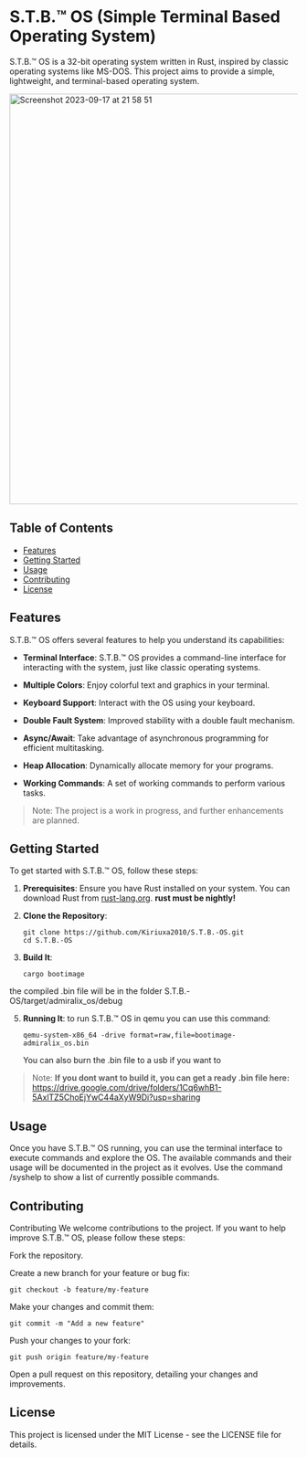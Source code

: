 # S.T.B.™ OS (Simple Terminal Based Operating System)

S.T.B.™ OS is a 32-bit operating system written in Rust, inspired by classic operating systems like MS-DOS. This project aims to provide a simple, lightweight, and terminal-based operating system.

<img width="719" alt="Screenshot 2023-09-17 at 21 58 51" src="https://github.com/Kiriuxa2010/S.T.B.-OS/assets/71524929/78e5d5f4-b337-496d-9d60-3d1f39ba8737">

## Table of Contents
- [Features](#features)
- [Getting Started](#getting-started)
- [Usage](#usage)
- [Contributing](#contributing)
- [License](#license)

## Features
S.T.B.™ OS offers several features to help you understand its capabilities:

* **Terminal Interface**: S.T.B.™ OS provides a command-line interface for interacting with the system, just like classic operating systems.

* **Multiple Colors**: Enjoy colorful text and graphics in your terminal.

* **Keyboard Support**: Interact with the OS using your keyboard.

* **Double Fault System**: Improved stability with a double fault mechanism.

* **Async/Await**: Take advantage of asynchronous programming for efficient multitasking.

* **Heap Allocation**: Dynamically allocate memory for your programs.

* **Working Commands**: A set of working commands to perform various tasks.

> Note: The project is a work in progress, and further enhancements are planned.

## Getting Started
To get started with S.T.B.™ OS, follow these steps:

1. **Prerequisites**: Ensure you have Rust installed on your system. You can download Rust from [rust-lang.org](https://www.rust-lang.org/).
   **rust must be nightly!**

3. **Clone the Repository**:
   ```shell
   git clone https://github.com/Kiriuxa2010/S.T.B.-OS.git
   cd S.T.B.-OS
4. **Build It**:
   ```shell
   cargo bootimage
the compiled .bin file will be in the folder S.T.B.-OS/target/admiralix_os/debug

5. **Running It**:
   to run S.T.B.™ OS in qemu you can use this command:
   ```shell
   qemu-system-x86_64 -drive format=raw,file=bootimage-admiralix_os.bin
   ```
   You can also burn the .bin file to a usb if you want to

> Note: **If you dont want to build it, you can get a ready .bin file here:**
https://drive.google.com/drive/folders/1Cq6whB1-5AxlTZ5ChoEjYwC44aXyW9Di?usp=sharing

## Usage
Once you have S.T.B.™ OS running, you can use the terminal interface to execute commands and explore the OS. The available commands and their usage will be documented in the project as it evolves.
Use the command /syshelp to show a list of currently possible commands.


## Contributing
Contributing
We welcome contributions to the project. If you want to help improve S.T.B.™ OS, please follow these steps:

Fork the repository.

Create a new branch for your feature or bug fix:
```shell
git checkout -b feature/my-feature
````
Make your changes and commit them:
```shell
git commit -m "Add a new feature"
```
Push your changes to your fork:
```shell
git push origin feature/my-feature
```
Open a pull request on this repository, detailing your changes and improvements.

## License
This project is licensed under the MIT License - see the LICENSE file for details.

